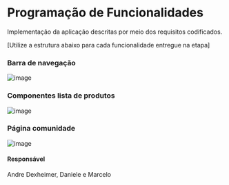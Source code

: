 # Programação de Funcionalidades

Implementação da aplicação descritas por meio dos requisitos codificados. 

[Utilize a estrutura abaixo para cada funcionalidade entregue na etapa]

### Barra de navegação

![image](https://github.com/ICEI-PUC-Minas-PMV-ADS/pmv-ads-2024-1-e1-proj-web-t4-ceramica/assets/29122909/3e5b2884-b280-48ca-a3f4-cdfefb29551a)

### Componentes lista de produtos

![image](https://github.com/ICEI-PUC-Minas-PMV-ADS/pmv-ads-2024-1-e1-proj-web-t4-ceramica/assets/29122909/29e1bb25-4a90-4b0e-947a-fadf0f9e5398)

### Página comunidade

![image](https://github.com/ICEI-PUC-Minas-PMV-ADS/pmv-ads-2024-1-e1-proj-web-t4-ceramica/assets/29122909/9dbc7156-159e-4bf5-8b60-fad1efdbd471)


#### Responsável

Andre Dexheimer, Daniele e Marcelo


